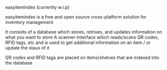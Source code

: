 easyitemindex (currently w.i.p)

easyitemindex is a free and open source cross-platform solution for inventory management

It consists of a database which stores, retrives, and updates information on what you want to store
A scanner-interface which reads/scans QR codes, RFID tags, etc and is used to get additional information on an item / or update the staus of it

QR codes and RFID tags are placed on items/shelves that are indexed into the database
